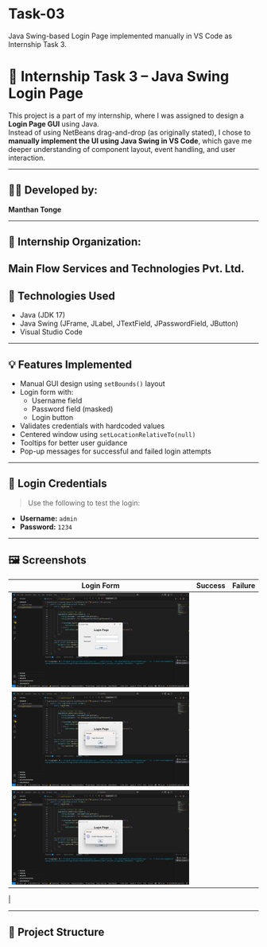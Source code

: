 # Task-03
Java Swing-based Login Page implemented manually in VS Code as Internship Task 3.
# 🔐 Internship Task 3 – Java Swing Login Page

This project is a part of my internship, where I was assigned to design a **Login Page GUI** using Java.  
Instead of using NetBeans drag-and-drop (as originally stated), I chose to **manually implement the UI using Java Swing in VS Code**, which gave me deeper understanding of component layout, event handling, and user interaction.

---

## 👨‍💻 Developed by:
**Manthan Tonge**

---

## 🏢 Internship Organization:
Main Flow Services and Technologies Pvt. Ltd.
---

## 🧰 Technologies Used
- Java (JDK 17)
- Java Swing (JFrame, JLabel, JTextField, JPasswordField, JButton)
- Visual Studio Code

---

## 💡 Features Implemented
- Manual GUI design using `setBounds()` layout
- Login form with:
  - Username field
  - Password field (masked)
  - Login button
- Validates credentials with hardcoded values
- Centered window using `setLocationRelativeTo(null)`
- Tooltips for better user guidance
- Pop-up messages for successful and failed login attempts

---

## 🔐 Login Credentials
> Use the following to test the login:

- **Username:** `admin`  
- **Password:** `1234`

---

## 🖼️ Screenshots

| Login Form | Success | Failure |
|------------|---------|---------|
|![Login GUI](Screenshot%202025-07-12%20145723.png)|
|![Login Success](Screenshot%202025-07-12%20145746.png)|
|![Login Failure](Screenshot%202025-07-12%20145809.png)
|

---

## 📁 Project Structure

